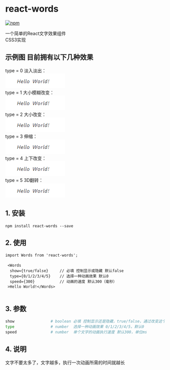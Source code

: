 # react-words
[![npm](https://img.shields.io/npm/dy/react-words.svg)](https://www.npmjs.com/package/react-words)

一个简单的React文字效果组件<br/>
CSS3实现

## 示例图 目前拥有以下几种效果
type = 0 淡入淡出：<br/> ![image](https://github.com/javaLuo/react-words/blob/master/example/assets/1.gif)<br/>
type = 1 大小模糊改变：<br/> ![image](https://github.com/javaLuo/react-words/blob/master/example/assets/2.gif)<br/>
type = 2 大小改变：<br/> ![image](https://github.com/javaLuo/react-words/blob/master/example/assets/3.gif)<br/>
type = 3 伸缩：<br/> ![image](https://github.com/javaLuo/react-words/blob/master/example/assets/4.gif)<br/>
type = 4 上下改变：<br/> ![image](https://github.com/javaLuo/react-words/blob/master/example/assets/5.gif)<br/>
type = 5 3D翻转：<br/> ![image](https://github.com/javaLuo/react-words/blob/master/example/assets/6.gif)<br/>


## 1. 安装

````
npm install react-words --save
````

## 2. 使用

````
import Words from 'react-words';

 <Words
  show={true/false}     // 必填 控制显示或隐藏 默认false
  type={0/1/2/3/4/5}    // 选择一种动画效果 默认0
  speed={300}           // 动画的速度 默认300（毫秒）
 >Hello World!</Words>
 
````

## 3. 参数


````bash
show                # boolean 必填 控制显示还是隐藏，true/false，通过改变这个值来触发动画效果
type                # number  选择一种动画效果 0/1/2/3/4/5，默认0
speed               # number  单个文字的动画执行速度 默认300，单位ms

````

## 4. 说明
 文字不要太多了，文字越多，执行一次动画所需的时间就越长

